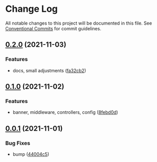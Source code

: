 # Change Log

All notable changes to this project will be documented in this file.
See [Conventional Commits](https://conventionalcommits.org) for commit guidelines.

## [0.2.0](https://github.com/corlogix/express-packages/compare/expressico@0.1.0...expressico@0.2.0) (2021-11-03)


### Features

* docs, small adjustments ([fa32cb2](https://github.com/corlogix/express-packages/commit/fa32cb269ed5d31743331a172673926ade20fa65))





## [0.1.0](https://github.com/corlogix/express-packages/compare/expressico@0.0.1...expressico@0.1.0) (2021-11-02)


### Features

* banner, middleware, controllers, config ([8febd0d](https://github.com/corlogix/express-packages/commit/8febd0d5567c7e5ff79e980509de63b6655d9ea0))





## [0.0.1](https://github.com/corlogix/express-packages/compare/expressico@0.0.5...expressico@0.0.1) (2021-11-01)


### Bug Fixes

* bump ([44004c5](https://github.com/corlogix/express-packages/commit/44004c531ccfb5ae72d27ed546a373c6f985a480))
